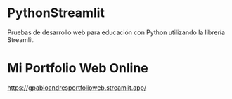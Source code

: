 # PythonStreamlit
Pruebas de desarrollo web para educación con Python utilizando la librería Streamlit.

# Mi Portfolio Web Online
https://gpabloandresportfolioweb.streamlit.app/
